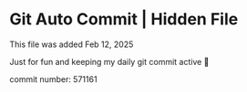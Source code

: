 # Git Auto Commit | Hidden File

This file was added Feb 12, 2025

Just for fun and keeping my daily git commit active 🤪

commit number: 571161

